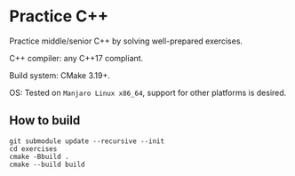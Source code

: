 # Practice C++
Practice middle/senior C++ by solving well-prepared exercises.

C++ compiler: any C++17 compliant.

Build system: CMake 3.19+.

OS: Tested on `Manjaro Linux x86_64`, support for other platforms is desired.

## How to build
```
git submodule update --recursive --init
cd exercises
cmake -Bbuild .
cmake --build build
```
